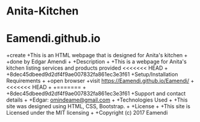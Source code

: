 # Anita-Kitchen
# Eamendi.github.io
 +create
 +This is an HTML webpage that is designed for Anita's kitchen
 +
 +done by Edgar Amendi
 +
 +Description
 +
 +This is a  webpage  for Anita's kitchen listing services and products  provided   <<<<<<< HEAD
 +
 +8dec45dbeed9d2df4f9ae007832fa861ec3e3f61
 +Setup/Installation Requirements
 +
 +open browser
 +visit https://Eamendi.github.io/Eamendi/
 +<<<<<<< HEAD
 +
 +=======
 +
 +8dec45dbeed9d2df4f9ae007832fa861ec3e3f61
 +Support and contact details
 +
 +Edgar: omindeame@gmail.com
 +
 +Technologies Used
 +
 +This site was designed using HTML, CSS, Bootstrap.
 +
 +License
 +
 +This site is Licensed under the MIT licensing
 +
 +Copyright (c) 2017 Eamendi
